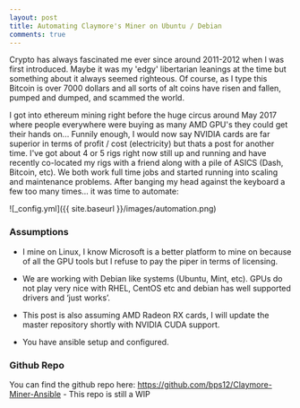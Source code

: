 ```yaml
---
layout: post
title: Automating Claymore's Miner on Ubuntu / Debian
comments: true
---
```


Crypto has always fascinated me ever since around 2011-2012 when I was first introduced. Maybe it was my 'edgy' libertarian leanings at the time but something about it always seemed righteous. Of course, as I type this Bitcoin is over 7000 dollars and all sorts of alt coins have risen and fallen, pumped and dumped, and scammed the world. 

I got into ethereum mining right before the huge circus around May 2017 where people everywhere were buying as many AMD GPU's they could get their hands on... Funnily enough, I would now say NVIDIA cards are far superior in terms of profit / cost (electricity) but thats a post for another time. I've got about 4 or 5 rigs right now still up and running and have recently co-located my rigs with a friend along with a pile of ASICS (Dash, Bitcoin, etc). We both work full time jobs and started running into scaling and maintenance problems. After banging my head against the keyboard a few too many times… it was time to automate:

![_config.yml]({{ site.baseurl }}/images/automation.png)

### Assumptions
* I mine on Linux, I know Microsoft is a better platform to mine on because of all the GPU tools but I refuse to pay the piper in terms of licensing. 

* We are working with Debian like systems (Ubuntu, Mint, etc). GPUs do not play very nice with RHEL,  CentOS etc and debian has well supported drivers and ‘just works’. 

* This post is also assuming AMD Radeon RX cards, I will update the master repository shortly with NVIDIA CUDA support. 

* You have ansible setup and configured. 

### Github Repo
You can find the github repo here: <https://github.com/bps12/Claymore-Miner-Ansible> - This repo is still a WIP

